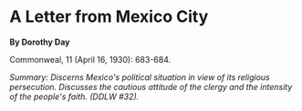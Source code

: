 A Letter from Mexico City
=========================

**By Dorothy Day**

Commonweal, 11 (April 16, 1930): 683-684.

*Summary: Discerns Mexico's political situation in view of its religious
persecution. Discusses the cautious attitude of the clergy and the
intensity of the people's faith. (DDLW \#32).*



